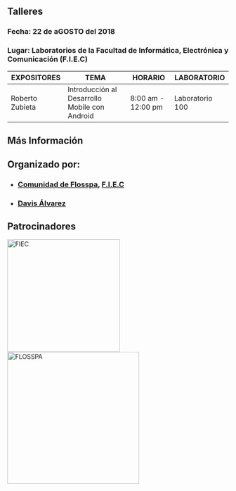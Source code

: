 ## Talleres

### Fecha: 22 de aGOSTO del 2018
### Lugar: Laboratorios de la Facultad de Informática, Electrónica y Comunicación (F.I.E.C)

|        EXPOSITORES    |                                TEMA                                        | HORARIO  | LABORATORIO  |
|-----------------------|----------------------------------------------------------------------------|----------|----------|
| Roberto Zubieta         |Introducción al Desarrollo Mobile con Android|8:00 am - 12:00 pm  |Laboratorio 100 |


## Más Información


## Organizado por:

- ### [Comunidad de Flosspa](https://floss-pa.net/),  [F.I.E.C](http://fiec.up.ac.pa/)
- ### [Davis Álvarez](https://twitter.com/davisclick)

## Patrocinadores
<a href="http://fiec.up.ac.pa/" target="_blank">
<img border="0" alt="FIEC" src="https://pbs.twimg.com/profile_images/669533521921204225/AXQ3oaui_400x400.png" width="256" height="256">
</a>

<a href="https://floss-pa.net/" target="_blank">
<img border="0" alt="FLOSSPA" src="https://pbs.twimg.com/profile_images/852597051808522240/5iJqsWQL_400x400.jpg" width="300" height="300">
</a>
